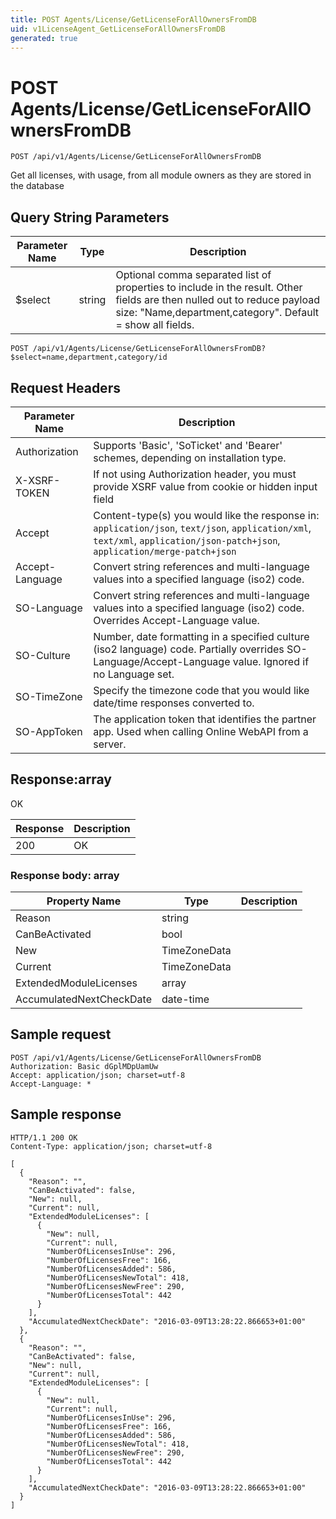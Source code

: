 ```yaml
---
title: POST Agents/License/GetLicenseForAllOwnersFromDB
uid: v1LicenseAgent_GetLicenseForAllOwnersFromDB
generated: true
---
```


# POST Agents/License/GetLicenseForAllOwnersFromDB

```http
POST /api/v1/Agents/License/GetLicenseForAllOwnersFromDB
```

Get all licenses, with usage, from all module owners as they are stored in the database







## Query String Parameters

| Parameter Name | Type |  Description |
|----------------|------|--------------|
| $select | string |  Optional comma separated list of properties to include in the result. Other fields are then nulled out to reduce payload size: "Name,department,category". Default = show all fields. |

```http
POST /api/v1/Agents/License/GetLicenseForAllOwnersFromDB?$select=name,department,category/id
```


## Request Headers

| Parameter Name | Description |
|----------------|-------------|
| Authorization  | Supports 'Basic', 'SoTicket' and 'Bearer' schemes, depending on installation type. |
| X-XSRF-TOKEN   | If not using Authorization header, you must provide XSRF value from cookie or hidden input field |
| Accept         | Content-type(s) you would like the response in: `application/json`, `text/json`, `application/xml`, `text/xml`, `application/json-patch+json`, `application/merge-patch+json` |
| Accept-Language | Convert string references and multi-language values into a specified language (iso2) code. |
| SO-Language | Convert string references and multi-language values into a specified language (iso2) code. Overrides Accept-Language value. |
| SO-Culture | Number, date formatting in a specified culture (iso2 language) code. Partially overrides SO-Language/Accept-Language value. Ignored if no Language set. |
| SO-TimeZone | Specify the timezone code that you would like date/time responses converted to. |
| SO-AppToken | The application token that identifies the partner app. Used when calling Online WebAPI from a server. |


## Response:array

OK

| Response | Description |
|----------------|-------------|
| 200 | OK |

### Response body: array

| Property Name | Type |  Description |
|----------------|------|--------------|
| Reason | string |  |
| CanBeActivated | bool |  |
| New | TimeZoneData |  |
| Current | TimeZoneData |  |
| ExtendedModuleLicenses | array |  |
| AccumulatedNextCheckDate | date-time |  |

## Sample request

```http!
POST /api/v1/Agents/License/GetLicenseForAllOwnersFromDB
Authorization: Basic dGplMDpUamUw
Accept: application/json; charset=utf-8
Accept-Language: *
```

## Sample response

```http_
HTTP/1.1 200 OK
Content-Type: application/json; charset=utf-8

[
  {
    "Reason": "",
    "CanBeActivated": false,
    "New": null,
    "Current": null,
    "ExtendedModuleLicenses": [
      {
        "New": null,
        "Current": null,
        "NumberOfLicensesInUse": 296,
        "NumberOfLicensesFree": 166,
        "NumberOfLicensesAdded": 586,
        "NumberOfLicensesNewTotal": 418,
        "NumberOfLicensesNewFree": 290,
        "NumberOfLicensesTotal": 442
      }
    ],
    "AccumulatedNextCheckDate": "2016-03-09T13:28:22.866653+01:00"
  },
  {
    "Reason": "",
    "CanBeActivated": false,
    "New": null,
    "Current": null,
    "ExtendedModuleLicenses": [
      {
        "New": null,
        "Current": null,
        "NumberOfLicensesInUse": 296,
        "NumberOfLicensesFree": 166,
        "NumberOfLicensesAdded": 586,
        "NumberOfLicensesNewTotal": 418,
        "NumberOfLicensesNewFree": 290,
        "NumberOfLicensesTotal": 442
      }
    ],
    "AccumulatedNextCheckDate": "2016-03-09T13:28:22.866653+01:00"
  }
]
```